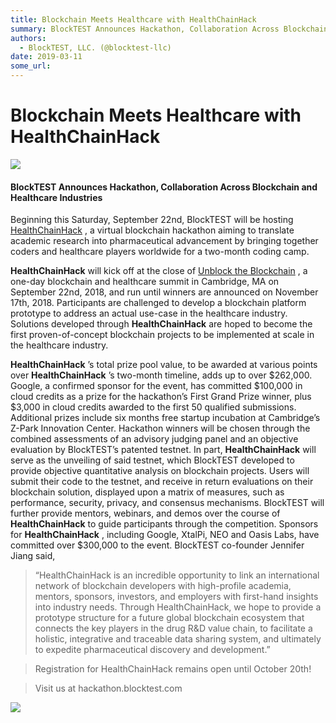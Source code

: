 ```yaml
---
title: Blockchain Meets Healthcare with HealthChainHack
summary: BlockTEST Announces Hackathon, Collaboration Across Blockchain and Healthcare Industries Beginning this Saturday, September 22nd, BlockTEST will be hosting HealthChainHack , a virtual blockchain hackathon aiming to translate academic research into pharmaceutical advancement by bringing together coders and healthcare players worldwide for a two-month coding camp. HealthChainHack will kick off at the close of Unblock the Blockchain , a one-day blockchain and healthcare summit in Cambridge, MA on S
authors:
  - BlockTEST, LLC. (@blocktest-llc)
date: 2019-03-11
some_url: 
---
```


# Blockchain Meets Healthcare with HealthChainHack



![](https://api.kauri.io:443/ipfs/QmTau6j3o1nPQyKbTmMgpzpMsNzLEmKwUbdMPXkoTNEFwD)


#### BlockTEST Announces Hackathon, Collaboration Across Blockchain and Healthcare Industries
Beginning this Saturday, September 22nd, BlockTEST will be hosting 
[HealthChainHack](http://hackathon.blocktest.com/)
 , a virtual blockchain hackathon aiming to translate academic research into pharmaceutical advancement by bringing together coders and healthcare players worldwide for a two-month coding camp.
 
**HealthChainHack**
 will kick off at the close of 
[Unblock the Blockchain](https://www.zpark.space/healthcareblockchainsummit)
 , a one-day blockchain and healthcare summit in Cambridge, MA on September 22nd, 2018, and run until winners are announced on November 17th, 2018. Participants are challenged to develop a blockchain platform prototype to address an actual use-case in the healthcare industry. Solutions developed through 
**HealthChainHack**
 are hoped to become the first proven-of-concept blockchain projects to be implemented at scale in the healthcare industry.
 
**HealthChainHack**
 ’s total prize pool value, to be awarded at various points over 
**HealthChainHack**
 ’s two-month timeline, adds up to over $262,000. Google, a confirmed sponsor for the event, has committed $100,000 in cloud credits as a prize for the hackathon’s First Grand Prize winner, plus $3,000 in cloud credits awarded to the first 50 qualified submissions. Additional prizes include six months free startup incubation at Cambridge’s Z-Park Innovation Center. Hackathon winners will be chosen through the combined assessments of an advisory judging panel and an objective evaluation by BlockTEST’s patented testnet.
In part, 
**HealthChainHack**
 will serve as the unveiling of said testnet, which BlockTEST developed to provide objective quantitative analysis on blockchain projects. Users will submit their code to the testnet, and receive in return evaluations on their blockchain solution, displayed upon a matrix of measures, such as performance, security, privacy, and consensus mechanisms. BlockTEST will further provide mentors, webinars, and demos over the course of 
**HealthChainHack**
 to guide participants through the competition.
Sponsors for 
**HealthChainHack**
 , including Google, XtalPi, NEO and Oasis Labs, have committed over $300,000 to the event. BlockTEST co-founder Jennifer Jiang said,
> “HealthChainHack is an incredible opportunity to link an international network of blockchain developers with high-profile academia, mentors, sponsors, investors, and employers with first-hand insights into industry needs. Through HealthChainHack, we hope to provide a prototype structure for a future global blockchain ecosystem that connects the key players in the drug R&D value chain, to facilitate a holistic, integrative and traceable data sharing system, and ultimately to expedite pharmaceutical discovery and development.”

> Registration for HealthChainHack remains open until October 20th!

> Visit us at hackathon.blocktest.com


![](https://api.kauri.io:443/ipfs/Qmda9sez5feRDX9rBWJWCMYskw6eUW47Qzy9pyJc74YLfE)

